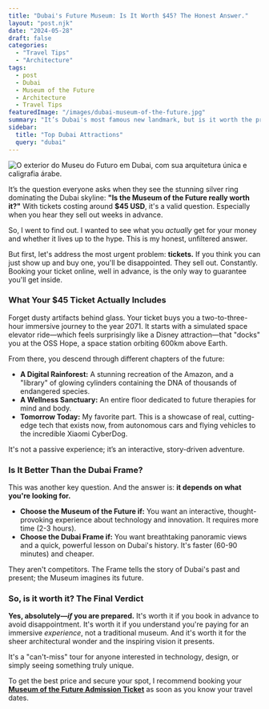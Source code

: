 ```yaml
---
title: "Dubai's Future Museum: Is It Worth $45? The Honest Answer."
layout: "post.njk"
date: "2024-05-28"
draft: false
categories:
  - "Travel Tips"
  - "Architecture"
tags:
  - post
  - Dubai
  - Museum of the Future
  - Architecture
  - Travel Tips
featuredImage: "/images/dubai-museum-of-the-future.jpg"
summary: "It’s Dubai's most famous new landmark, but is it worth the price? I'll break down exactly what you get for your ticket, why it sells out so fast, and whether you should choose it over the Dubai Frame."
sidebar:
  title: "Top Dubai Attractions"
  query: "dubai"
---
```


![O exterior do Museu do Futuro em Dubai, com sua arquitetura única e caligrafia árabe.](/images/dubai-museum-of-the-future.jpg)

It’s the question everyone asks when they see the stunning silver ring dominating the Dubai skyline: **"Is the Museum of the Future really worth it?"** With tickets costing around **$45 USD**, it's a valid question. Especially when you hear they sell out weeks in advance.

So, I went to find out. I wanted to see what you *actually* get for your money and whether it lives up to the hype. This is my honest, unfiltered answer.

But first, let's address the most urgent problem: **tickets.** If you think you can just show up and buy one, you'll be disappointed. They sell out. Constantly. Booking your ticket online, well in advance, is the only way to guarantee you'll get inside.

<div data-gyg-href="https://widget.getyourguide.com/default/availability.frame" data-gyg-tour-id="411488" data-gyg-locale-code="en-US" data-gyg-currency="USD" data-gyg-widget="availability" data-gyg-variant="horizontal" data-gyg-partner-id="PMW7G72"></div>

### What Your $45 Ticket Actually Includes

Forget dusty artifacts behind glass. Your ticket buys you a two-to-three-hour immersive journey to the year 2071. It starts with a simulated space elevator ride—which feels surprisingly like a Disney attraction—that "docks" you at the OSS Hope, a space station orbiting 600km above Earth.

From there, you descend through different chapters of the future:
*   **A Digital Rainforest:** A stunning recreation of the Amazon, and a "library" of glowing cylinders containing the DNA of thousands of endangered species.
*   **A Wellness Sanctuary:** An entire floor dedicated to future therapies for mind and body.
*   **Tomorrow Today:** My favorite part. This is a showcase of real, cutting-edge tech that exists now, from autonomous cars and flying vehicles to the incredible Xiaomi CyberDog.

It's not a passive experience; it’s an interactive, story-driven adventure.

### Is It Better Than the Dubai Frame?

This was another key question. And the answer is: **it depends on what you're looking for.**

*   **Choose the Museum of the Future if:** You want an interactive, thought-provoking experience about technology and innovation. It requires more time (2-3 hours).
*   **Choose the Dubai Frame if:** You want breathtaking panoramic views and a quick, powerful lesson on Dubai's history. It's faster (60-90 minutes) and cheaper.

They aren't competitors. The Frame tells the story of Dubai's past and present; the Museum imagines its future.

### So, is it worth it? The Final Verdict

**Yes, absolutely—*if* you are prepared.** It's worth it if you book in advance to avoid disappointment. It's worth it if you understand you're paying for an immersive *experience*, not a traditional museum. And it's worth it for the sheer architectural wonder and the inspiring vision it presents.

It's a "can't-miss" tour for anyone interested in technology, design, or simply seeing something truly unique.

To get the best price and secure your spot, I recommend booking your **[Museum of the Future Admission Ticket](https://www.getyourguide.com/dubai-l173/dubai-museum-of-the-future-admission-ticket-t411488/?partner_id=PMW7G72&cmp=share_to_earn)** as soon as you know your travel dates.